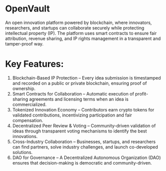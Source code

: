 # OpenVault
An open innovation platform powered by blockchain, where innovators, researchers, and startups can collaborate securely while protecting intellectual property (IP). The platform uses smart contracts to ensure fair attribution, revenue sharing, and IP rights management in a transparent and tamper-proof way.
# Key Features:

1. Blockchain-Based IP Protection – Every idea submission is timestamped and recorded on a public or private blockchain, ensuring proof of ownership.
2. Smart Contracts for Collaboration – Automatic execution of profit-sharing agreements and licensing terms when an idea is commercialized.
3. Tokenized Innovation Economy – Contributors earn crypto tokens for validated contributions, incentivizing participation and fair compensation.
4. Decentralized Peer Review & Voting – Community-driven validation of ideas through transparent voting mechanisms to identify the best innovations.
5. Cross-Industry Collaboration – Businesses, startups, and researchers can find partners, solve industry challenges, and launch co-developed solutions.
6. DAO for Governance – A Decentralized Autonomous Organization (DAO) ensures that decision-making is democratic and community-driven.

